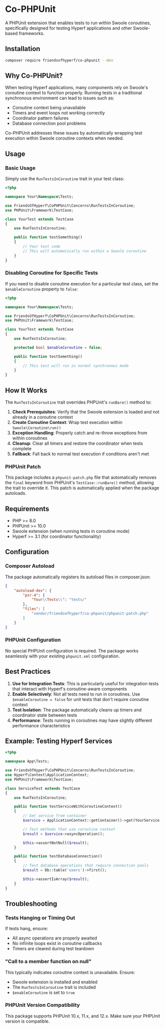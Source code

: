 # Co-PHPUnit

A PHPUnit extension that enables tests to run within Swoole coroutines, specifically designed for testing Hyperf applications and other Swoole-based frameworks.

## Installation

```bash
composer require friendsofhyperf/co-phpunit --dev
```

## Why Co-PHPUnit?

When testing Hyperf applications, many components rely on Swoole's coroutine context to function properly. Running tests in a traditional synchronous environment can lead to issues such as:

- Coroutine context being unavailable
- Timers and event loops not working correctly
- Coordinator pattern failures
- Database connection pool problems

Co-PHPUnit addresses these issues by automatically wrapping test execution within Swoole coroutine contexts when needed.

## Usage

### Basic Usage

Simply use the `RunTestsInCoroutine` trait in your test class:

```php
<?php

namespace Your\Namespace\Tests;

use FriendsOfHyperf\CoPHPUnit\Concerns\RunTestsInCoroutine;
use PHPUnit\Framework\TestCase;

class YourTest extends TestCase
{
    use RunTestsInCoroutine;

    public function testSomething()
    {
        // Your test code
        // This will automatically run within a Swoole coroutine
    }
}
```

### Disabling Coroutine for Specific Tests

If you need to disable coroutine execution for a particular test class, set the `$enableCoroutine` property to `false`:

```php
<?php

namespace Your\Namespace\Tests;

use FriendsOfHyperf\CoPHPUnit\Concerns\RunTestsInCoroutine;
use PHPUnit\Framework\TestCase;

class YourTest extends TestCase
{
    use RunTestsInCoroutine;

    protected bool $enableCoroutine = false;

    public function testSomething()
    {
        // This test will run in normal synchronous mode
    }
}
```

## How It Works

The `RunTestsInCoroutine` trait overrides PHPUnit's `runBare()` method to:

1. **Check Prerequisites**: Verify that the Swoole extension is loaded and not already in a coroutine context
2. **Create Coroutine Context**: Wrap test execution within `Swoole\Coroutine\run()`
3. **Exception Handling**: Properly catch and re-throw exceptions from within coroutines
4. **Cleanup**: Clear all timers and restore the coordinator when tests complete
5. **Fallback**: Fall back to normal test execution if conditions aren't met

### PHPUnit Patch

This package includes a `phpunit-patch.php` file that automatically removes the `final` keyword from PHPUnit's `TestCase::runBare()` method, allowing the trait to override it. This patch is automatically applied when the package autoloads.

## Requirements

- PHP >= 8.0
- PHPUnit >= 10.0
- Swoole extension (when running tests in coroutine mode)
- Hyperf >= 3.1 (for coordinator functionality)

## Configuration

### Composer Autoload

The package automatically registers its autoload files in composer.json:

```json
{
    "autoload-dev": {
        "psr-4": {
            "Your\\Tests\\": "tests/"
        },
        "files": [
            "vendor/friendsofhyperf/co-phpunit/phpunit-patch.php"
        ]
    }
}
```

### PHPUnit Configuration

No special PHPUnit configuration is required. The package works seamlessly with your existing `phpunit.xml` configuration.

## Best Practices

1. **Use for Integration Tests**: This is particularly useful for integration tests that interact with Hyperf's coroutine-aware components
2. **Enable Selectively**: Not all tests need to run in coroutines. Use `$enableCoroutine = false` for unit tests that don't require coroutine context
3. **Test Isolation**: The package automatically cleans up timers and coordinator state between tests
4. **Performance**: Tests running in coroutines may have slightly different performance characteristics

## Example: Testing Hyperf Services

```php
<?php

namespace App\Tests;

use FriendsOfHyperf\CoPHPUnit\Concerns\RunTestsInCoroutine;
use Hyperf\Context\ApplicationContext;
use PHPUnit\Framework\TestCase;

class ServiceTest extends TestCase
{
    use RunTestsInCoroutine;

    public function testServiceWithCoroutineContext()
    {
        // Get service from container
        $service = ApplicationContext::getContainer()->get(YourService::class);

        // Test methods that use coroutine context
        $result = $service->asyncOperation();

        $this->assertNotNull($result);
    }

    public function testDatabaseConnection()
    {
        // Test database operations that require connection pools
        $result = Db::table('users')->first();

        $this->assertIsArray($result);
    }
}
```

## Troubleshooting

### Tests Hanging or Timing Out

If tests hang, ensure:
- All async operations are properly awaited
- No infinite loops exist in coroutine callbacks
- Timers are cleared during test teardown

### "Call to a member function on null"

This typically indicates coroutine context is unavailable. Ensure:
- Swoole extension is installed and enabled
- The `RunTestsInCoroutine` trait is included
- `$enableCoroutine` is set to `true`

### PHPUnit Version Compatibility

This package supports PHPUnit 10.x, 11.x, and 12.x. Make sure your PHPUnit version is compatible.